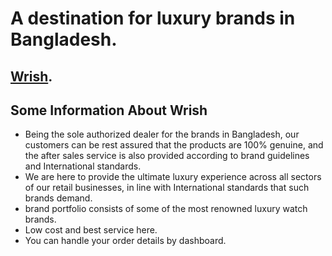 # A destination for luxury brands in Bangladesh.
## [Wrish](https://wrish-aeb7e.web.app/).

## Some Information About Wrish
 - Being the sole authorized dealer for the brands in Bangladesh, our customers can be rest assured that the products are 100% genuine, and the after sales service is also provided according to brand guidelines and International standards.
 - We are here to provide the ultimate luxury experience across all sectors of our retail businesses, in line with International standards that such brands demand.
 - brand portfolio consists of some of the most renowned luxury watch brands.
 - Low cost and best service here.
 - You can handle your order details by dashboard.